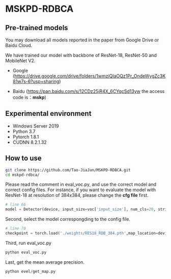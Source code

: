 # MSKPD-RDBCA

## Pre-trained models

You may download all models reported in the paper from Google Drive or Baidu Cloud.

We have trained our model with backbone of ResNet-18, ResNet-50 and MobileNet V2.

- Google (https://drive.google.com/drive/folders/1wmziQIaOQz1Pr_OndeWygZc3K81w7s-6?usp=sharing)

- Baidu (https://pan.baidu.com/s/12CDz25jR4X_6CYqcSd13yw the access code is：**mskp**)

## Experimental environment

- Windows Server 2019
- Python 3.7
- Pytorch 1.8.1
- CUDNN 8.2.1.32

## How to use

```bash
git clone https://github.com/Tao-JiaJun/MSKPD-RDBCA.git
cd mskpd-rdbca/
```

Please read the comment in eval_voc.py, and use the correct model and correct config files.
For instance, if you want to evaluate the model with ResNet-18 at resolution of 384x384, please change the **cfg file** first.

```python
# line 66
model = Detector(device, input_size=voc['input_size'], num_cls=20, strides = voc['strides'], scales=voc['scales'], cfg=RES18_RDB_384)
```

Second, select the model correspongding to the config file.

```python
# line 70
checkpoint = torch.load('./weights/RES18_RDB_384.pth',map_location=device)
```

Third, run eval_voc.py

```python
python eval_voc.py
```

Last, get the mean average precision.

```python
python evel/get_map.py
```
